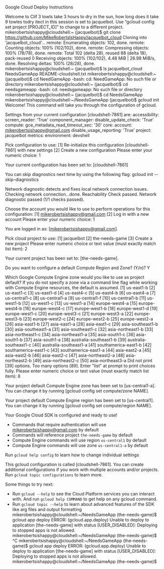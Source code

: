 
Google Cloud Deploy Instructions

Welcome to Clif 3 towls take 3 hours to dry in the sun, how long does it take 9 towles todry itect in this session is set to jacquelbot.
Use “gcloud config set project [PROJECT_ID]” to change to a different project.
mikerobertsishappy@cloudshell:~ (jacquelbot)$ git clone https://github.com/MikeRobertsIsHappy/jacquelbot_cloud
Cloning into 'jacquelbot_cloud'...
remote: Enumerating objects: 102, done.
remote: Counting objects: 100% (102/102), done.
remote: Compressing objects: 100% (78/78), done.
remote: Total 102 (delta 28), reused 88 (delta 18), pack-reused 0
Receiving objects: 100% (102/102), 4.48 MiB | 26.98 MiB/s, done.
Resolving deltas: 100% (28/28), done.
mikerobertsishappy@cloudshell:~ (jacquelbot)$ ls
jacquelbot_cloud  NeedsGameApp  README-cloudshell.txt
mikerobertsishappy@cloudshell:~ (jacquelbot)$ cd NeedGameApp
-bash: cd: NeedGameApp: No such file or directory
mikerobertsishappy@cloudshell:~ (jacquelbot)$ cd needsgameapp
-bash: cd: needsgameapp: No such file or directory
mikerobertsishappy@cloudshell:~ (jacquelbot)$ cd NeedsGameApp
mikerobertsishappy@cloudshell:~/NeedsGameApp (jacquelbot)$ gcloud init
Welcome! This command will take you through the configuration of gcloud.

Settings from your current configuration [cloudshell-7861] are:
accessibility:
  screen_reader: 'True'
component_manager:
  disable_update_check: 'True'
compute:
  gce_metadata_read_timeout_sec: '30'
core:
  account: mikerobertsishappy@gmail.com
  disable_usage_reporting: 'True'
  project: jacquelbot
metrics:
  environment: devshell

Pick configuration to use:
 [1] Re-initialize this configuration [cloudshell-7861] with new settings
 [2] Create a new configuration
Please enter your numeric choice:  1

Your current configuration has been set to: [cloudshell-7861]

You can skip diagnostics next time by using the following flag:
  gcloud init --skip-diagnostics

Network diagnostic detects and fixes local network connection issues.
Checking network connection...done.
Reachability Check passed.
Network diagnostic passed (1/1 checks passed).

Choose the account you would like to use to perform operations for this configuration:
 [1] mikerobertsishappy@gmail.com
 [2] Log in with a new account
Please enter your numeric choice:  1

You are logged in as: [mikerobertsishappy@gmail.com].

Pick cloud project to use:
 [1] jacquelbot
 [2] the-needs-game
 [3] Create a new project
Please enter numeric choice or text value (must exactly match list item):  2

Your current project has been set to: [the-needs-game].

Do you want to configure a default Compute Region and Zone? (Y/n)?  Y

Which Google Compute Engine zone would you like to use as project default?
If you do not specify a zone via a command line flag while working with Compute Engine resources, the default is assumed.
 [1] us-east1-b
 [2] us-east1-c
 [3] us-east1-d
 [4] us-east4-c
 [5] us-east4-b
 [6] us-east4-a
 [7] us-central1-c
 [8] us-central1-a
 [9] us-central1-f
 [10] us-central1-b
 [11] us-west1-b
 [12] us-west1-c
 [13] us-west1-a
 [14] europe-west4-a
 [15] europe-west4-b
 [16] europe-west4-c
 [17] europe-west1-b
 [18] europe-west1-d
 [19] europe-west1-c
 [20] europe-west3-c
 [21] europe-west3-a
 [22] europe-west3-b
 [23] europe-west2-c
 [24] europe-west2-b
 [25] europe-west2-a
 [26] asia-east1-b
 [27] asia-east1-a
 [28] asia-east1-c
 [29] asia-southeast1-b
 [30] asia-southeast1-a
 [31] asia-southeast1-c
 [32] asia-northeast1-b
 [33] asia-northeast1-c
 [34] asia-northeast1-a
 [35] asia-south1-c
 [36] asia-south1-b
 [37] asia-south1-a
 [38] australia-southeast1-b
 [39] australia-southeast1-c
 [40] australia-southeast1-a
 [41] southamerica-east1-b
 [42] southamerica-east1-c
 [43] southamerica-east1-a
 [44] asia-east2-a
 [45] asia-east2-b
 [46] asia-east2-c
 [47] asia-northeast2-a
 [48] asia-northeast2-b
 [49] asia-northeast2-c
 [50] asia-northeast3-a
Did not print [39] options.
Too many options [89]. Enter "list" at prompt to print choices fully.
Please enter numeric choice or text value (must exactly match list item):  8

Your project default Compute Engine zone has been set to [us-central1-a].
You can change it by running [gcloud config set compute/zone NAME].

Your project default Compute Engine region has been set to [us-central1].
You can change it by running [gcloud config set compute/region NAME].

Your Google Cloud SDK is configured and ready to use!

* Commands that require authentication will use mikerobertsishappy@gmail.com by default
* Commands will reference project `the-needs-game` by default
* Compute Engine commands will use region `us-central1` by default
* Compute Engine commands will use zone `us-central1-a` by default

Run `gcloud help config` to learn how to change individual settings

This gcloud configuration is called [cloudshell-7861]. You can create additional configurations if you work with multiple accounts and/or projects.
Run `gcloud topic configurations` to learn more.

Some things to try next:

* Run `gcloud --help` to see the Cloud Platform services you can interact with. And run `gcloud help COMMAND` to get help on any gcloud command.
* Run `gcloud topic --help` to learn about advanced features of the SDK like arg files and output formatting
mikerobertsishappy@cloudshell:~/NeedsGameApp (the-needs-game)$ gcloud app deploy
ERROR: (gcloud.app.deploy) Unable to deploy to application [the-needs-game] with status [USER_DISABLED]: Deploying to stopped apps is not allowed.
mikerobertsishappy@cloudshell:~/NeedsGameApp (the-needs-game)$ ^C
mikerobertsishappy@cloudshell:~/NeedsGameApp (the-needs-game)$ gcloud app deploy
ERROR: (gcloud.app.deploy) Unable to deploy to application [the-needs-game] with status [USER_DISABLED]: Deploying to stopped apps is not allowed.
mikerobertsishappy@cloudshell:~/NeedsGameApp (the-needs-game)$